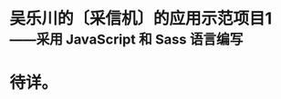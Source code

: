 # 吴乐川的〔采信机〕的应用示范项目1<br><small>——采用 JavaScript 和 Sass 语言编写</small>

<link rel="stylesheet" href="../../../../node_modules/@wulechuan/css-stylus-markdown-themes/源代码/发布的源代码/文章排版与配色方案集/层叠样式表/wulechuan-styles-for-html-via-markdown--vscode.default.min.css">


# 待详。
